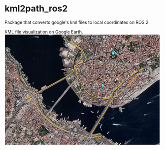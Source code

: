 # kml2path_ros2
Package that converts google's kml files to local coordinates on ROS 2.

KML file visualization on Google Earth.
<img src="./images/kml_gearth.jpg" width="640px">
